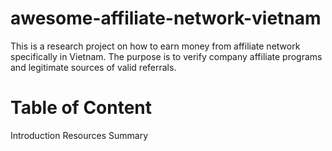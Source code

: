 # awesome-affiliate-network-vietnam
This is a research project on how to earn money from affiliate network specifically in Vietnam. The purpose is to verify company affiliate programs and legitimate sources of valid referrals.

# Table of Content
Introduction
Resources
Summary
